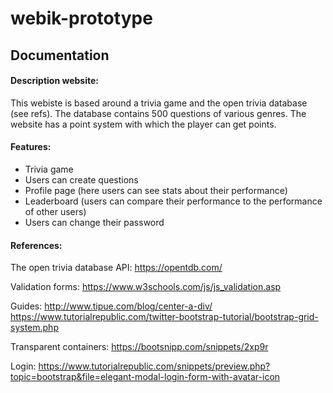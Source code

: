 # webik-prototype
## Documentation
#### Description website:
This webiste is based around a trivia game and the open trivia database (see refs). The database contains 500 questions 
of various genres. The website has a point system with which the player can get points. 

#### Features:
- Trivia game
- Users can create questions
- Profile page (here users can see stats about their performance)
- Leaderboard (users can compare their performance to the performance of other users)
- Users can change their password

#### References:
The open trivia database API:
https://opentdb.com/

Validation forms:
https://www.w3schools.com/js/js_validation.asp

Guides:
http://www.tipue.com/blog/center-a-div/
https://www.tutorialrepublic.com/twitter-bootstrap-tutorial/bootstrap-grid-system.php

Transparent containers:
https://bootsnipp.com/snippets/2xp9r

Login:
https://www.tutorialrepublic.com/snippets/preview.php?topic=bootstrap&file=elegant-modal-login-form-with-avatar-icon




